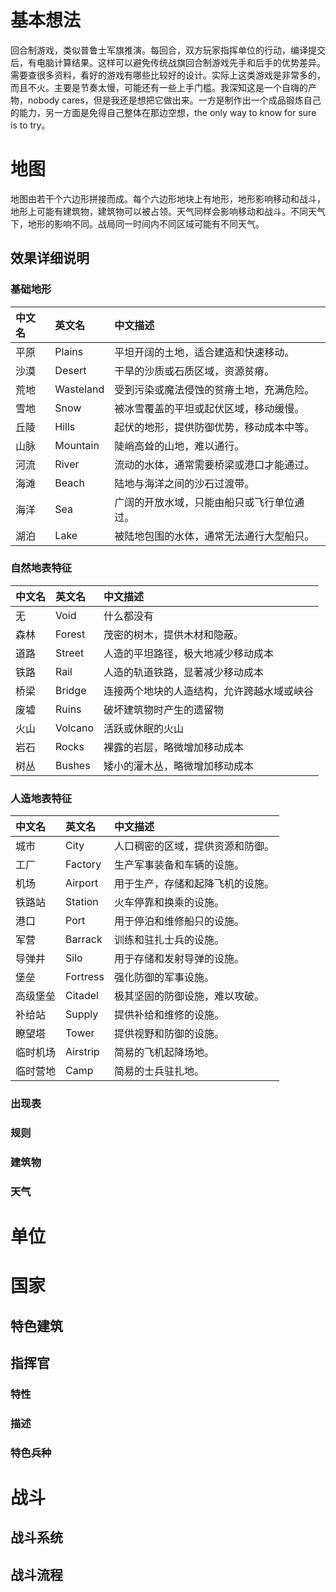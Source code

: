 # 基本想法

回合制游戏，类似普鲁士军旗推演。每回合，双方玩家指挥单位的行动，编译提交后，有电脑计算结果。这样可以避免传统战旗回合制游戏先手和后手的优势差异。需要查很多资料，看好的游戏有哪些比较好的设计。实际上这类游戏是非常多的，而且不火。主要是节奏太慢，可能还有一些上手门槛。我深知这是一个自嗨的产物，nobody cares，但是我还是想把它做出来。一方是制作出一个成品锻炼自己的能力，另一方面是免得自己整体在那边空想，the only way to know for sure is to try。

# 地图
地图由若干个六边形拼接而成。每个六边形地块上有地形，地形影响移动和战斗，地形上可能有建筑物，建筑物可以被占领。天气同样会影响移动和战斗。不同天气下，地形的影响不同。战局同一时间内不同区域可能有不同天气。

## 效果详细说明

### 基础地形

| 中文名 | 英文名    | 中文描述                                   |
| :----- | :-------- | :----------------------------------------- |
| 平原   | Plains    | 平坦开阔的土地，适合建造和快速移动。       |
| 沙漠   | Desert    | 干旱的沙质或石质区域，资源贫瘠。           |
| 荒地   | Wasteland | 受到污染或魔法侵蚀的贫瘠土地，充满危险。   |
| 雪地   | Snow      | 被冰雪覆盖的平坦或起伏区域，移动缓慢。     |
| 丘陵   | Hills     | 起伏的地形，提供防御优势，移动成本中等。   |
| 山脉   | Mountain  | 陡峭高耸的山地，难以通行。                 |
| 河流   | River     | 流动的水体，通常需要桥梁或港口才能通过。   |
| 海滩   | Beach     | 陆地与海洋之间的沙石过渡带。               |
| 海洋   | Sea       | 广阔的开放水域，只能由船只或飞行单位通过。 |
| 湖泊   | Lake      | 被陆地包围的水体，通常无法通行大型船只。   |

### 自然地表特征

| 中文名 | 英文名  | 中文描述                                   |
| :----- | :------ | :----------------------------------------- |
| 无     | Void    | 什么都没有                                 |
| 森林   | Forest  | 茂密的树木，提供木材和隐蔽。               |
| 道路   | Street  | 人造的平坦路径，极大地减少移动成本         |
| 铁路   | Rail    | 人造的轨道铁路，显著减少移动成本           |
| 桥梁   | Bridge  | 连接两个地块的人造结构，允许跨越水域或峡谷 |
| 废墟   | Ruins   | 破坏建筑物时产生的遗留物                   |
| 火山   | Volcano | 活跃或休眠的火山                           |
| 岩石   | Rocks   | 裸露的岩层，略微增加移动成本               |
| 树丛   | Bushes  | 矮小的灌木丛，略微增加移动成本             |

### 人造地表特征

| 中文名   | 英文名   | 中文描述                         |
| :------- | :------- | :------------------------------- |
| 城市     | City     | 人口稠密的区域，提供资源和防御。 |
| 工厂     | Factory  | 生产军事装备和车辆的设施。       |
| 机场     | Airport  | 用于生产，存储和起降飞机的设施。 |
| 铁路站   | Station  | 火车停靠和换乘的设施。           |
| 港口     | Port     | 用于停泊和维修船只的设施。       |
| 军营     | Barrack  | 训练和驻扎士兵的设施。           |
| 导弹井   | Silo     | 用于存储和发射导弹的设施。       |
| 堡垒     | Fortress | 强化防御的军事设施。             |
| 高级堡垒 | Citadel  | 极其坚固的防御设施，难以攻破。   |
| 补给站   | Supply   | 提供补给和维修的设施。           |
| 瞭望塔   | Tower    | 提供视野和防御的设施。           |
| 临时机场 | Airstrip | 简易的飞机起降场地。             |
| 临时营地 | Camp     | 简易的士兵驻扎地。               |

### 出现表

### 规则



### 建筑物

### 天气

# 单位

# 国家

##

## 特色建筑

## 指挥官

### 特性

### 描述

### 特色兵种

# 战斗

## 战斗系统

## 战斗流程
